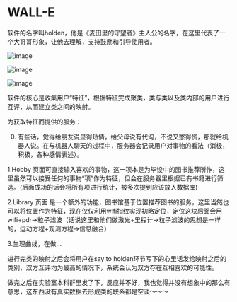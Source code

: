 # WALL-E

软件的名字叫holden，他是《麦田里的守望者》主人公的名字，在这里代表了一个大哥哥形象，让他去理解，支持鼓励和引导使用者。

![image](https://github.com/DvHuang/WALL-E/blob/master/wali_1.png)

![image](https://github.com/DvHuang/WALL-E/blob/master/wali_2.png)

![image](https://github.com/DvHuang/WALL-E/blob/master/wali_3.png)



软件的核心是收集用户“特征”，根据特征完成聚类，类与类以及类内部的用户进行互评，从而建立类之间的映射。

为获取特征而提供的服务：

0. 有些话，觉得给朋友说显得矫情，给父母说有代沟，不说又憋得慌，那就给机器人说。在与机器人聊天的过程中，服务器会记录用户对事物的看法（消极，积极，各种感情表述）。

1.Hobby 页面可直接输入喜欢的事物，这一项本是为毕设中的图书推荐所作，这里虽然可以接受任何的事物“项”作为特征，但会在服务器里根据已有书籍进行筛选。(后面成功的话会将所有项进行统计，被多次提到应该放入数据库)

2.Library 页面 是一个额外的功能，图书馆基于位置推荐图书的服务，这里当然也可以将位置作为特征，现在仅仅利用wifi指纹实现初略定位，定位这块后面会用wifi+pdr->粒子滤波（话说这里和他们做激光+里程计->粒子滤波的思想是一样的，运动方程+观测方程->信息融合）

3.生理曲线，在做...

进行完类的映射之后会将用户在say to holden环节写下的心里话发给映射之后的类别，双方互评均为最高的情况下，系统会认为双方存在互相喜欢的可能性。


做完之后在实验室本科群里发了下，反应并不好，我也觉得并没有想象中的那么有意思，这东西没有真实数据去形成类的联系都是空谈～～～
